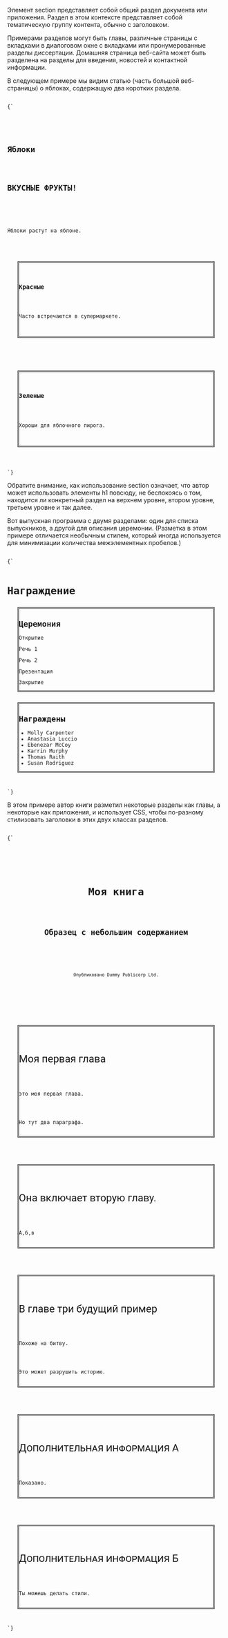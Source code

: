 <p>
	 Элемент <LE>section</LE> представляет собой общий раздел документа или приложения. Раздел в этом контексте представляет собой тематическую группу контента, обычно с заголовком.
</p>

<ExampleBox>

Примерами разделов могут быть главы, различные страницы с вкладками в диалоговом окне с вкладками или пронумерованные разделы диссертации. Домашняя страница веб-сайта может быть разделена на разделы для введения, новостей и контактной информации.

</ExampleBox>

<ExampleBox>

В следующем примере мы видим статью (часть большой веб-страницы) о яблоках, содержащую два коротких раздела.

<Code>
{`
<article>
    <hgroup>
        <h1>Яблоки</h1>
        <h2>ВКУСНЫЕ ФРУКТЫ!</h2>
    </hgroup>
    <p>Яблоки растут на яблоне.</p>
    <section>
        <h1>Красные</h1>
        <p>Часто встречаются в супермаркете.</p>
    </section>
    <section>
         <h1>Зеленые</h1>
         <p>Хороши для яблочного пирога.</p>
    </section>
</article>
`}
</Code>

Обратите внимание, как использование <LE>section</LE> означает, что автор может использовать элементы <LE>h1</LE> повсюду, не беспокоясь о том, находится ли конкретный раздел на верхнем уровне, втором уровне, третьем уровне и так далее.

</ExampleBox>

<ExampleBox>

Вот выпускная программа с двумя разделами: один для списка выпускников, а другой для описания церемонии. (Разметка в этом примере отличается необычным стилем, который иногда используется для минимизации количества межэлементных пробелов.)

<Code>
{`
<!DOCTYPE Html>
<Html Lang=En
 ><Head
   ><Title
     >Церемония награждения выпускников 2022</Title
   ></Head
 ><Body
   ><H1
     >Награждение</H1
   ><Section
     ><H1
       >Церемония</H1
     ><P
       >Открытие</P
     ><P
       >Речь 1</P
     ><P
       >Речь 2</P
     ><P
       >Презентация</P
     ><P
       >Закрытие</P
   ></Section
   ><Section
     ><H1
       >Награждены</H1
     ><Ul
       ><Li
         >Molly Carpenter</Li
       ><Li
         >Anastasia Luccio</Li
       ><Li
         >Ebenezar McCoy</Li
       ><Li
         >Karrin Murphy</Li
       ><Li
         >Thomas Raith</Li
       ><Li
         >Susan Rodriguez</Li
     ></Ul
   ></Section
 ></Body
></Html>
`}
</Code>

</ExampleBox>

<ExampleBox>

В этом примере автор книги разметил некоторые разделы как главы, а некоторые как приложения, и использует CSS, чтобы по-разному стилизовать заголовки в этих двух классах разделов.

<Code>
{`
<style>
    section { border: double medium; margin: 2em; }
    section.chapter h1 { font: 2em Roboto, Helvetica Neue, sans-serif; }
    section.appendix h1 { font: small-caps 2em Roboto, Helvetica Neue, sans-serif; }
</style>
<header>
    <hgroup>
        <h1>Моя книга</h1>
        <h2>Образец с небольшим содержанием</h2>
    </hgroup>
    <p><small>Опубликовано Dummy Publicorp Ltd.</small></p>
</header>
<section class="chapter">
    <h1>Моя первая глава</h1>
    <p>это моя первая глава.</p>
    <p>Но тут два параграфа.</p>
</section>
<section class="chapter">
    <h1>Она включает вторую главу.</h1>
    <p>А,б,в</p>
</section>
<section class="chapter">
    <h1>В главе три будущий пример</h1>
    <p>Похоже на битву.</p>
    <p>Это может разрушить историю.</p>
</section>
<section class="appendix">
    <h1>Дополнительная информация А</h1>
    <p>Показано.</p>
</section>
<section class="appendix">
    <h1>Дополнительная информация Б</h1>
    <p>Ты <em>можешь</em> делать стили.</p>
</section>
`}
</Code>

</ExampleBox>

